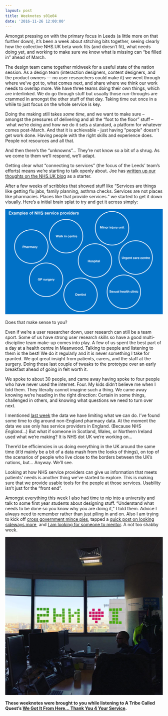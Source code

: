 ```yaml
---
layout: post
title: Weeknotes s01e04
date: '2016-11-26 12:00:00'
---
```

Amongst pressing on with the primary focus in Leeds (a little more on that further down), it’s been a week about stitching bits together, seeing clearly how the collective NHS.UK beta work fits (and doesn’t fit), what needs doing yet, and working to make sure we know what is missing can “be filled in” ahead of March.

The design team came together midweek for a useful state of the nation session. As a design team (interaction designers, content designers, and the product owners — no user researchers could make it) we went through where we’ve got to, what comes next, and share where we think our work needs to overlap more. We have three teams doing their own things, which are interlinked. We do go through stuff but usually those run-throughs are crammed in amongst the other stuff of that day. Taking time out once in a while to just focus on the whole service is key.

Doing the making still takes *some time*, and we want to make sure – amongst the pressures of delivering and all the “foot to the floor” stuff – what we’re doing and how we do it sets a standard, a platform for whatever comes post-March. And that it is achievable - just having "people" doesn't get work done. Having people with the right skills and experience does. People not resources and all that.

And then there’s the “unknowns”… They’re not know so a bit of a shrug. As we come to them we’ll respond, we’ll adapt.

Getting clear what “connecting to services” (the focus of the Leeds’ team’s efforts) means we’re starting to talk openly about. Joe has [written up our thoughts on the NHS.UK blog](//transformation.blog.nhs.uk/connecting-people-to-services) as a starter.

After a few weeks of scribbles that showed stuff like “Services are things like getting flu jabs, family planning, asthma checks. Services are not places like pharmacies. Places like that provide services.” we started to get it down visually. Here’s a initial brain splat to try and get it across simply:

![](/assets/25-11-2016-nhs-beta-cts.gif)

Does that make sense to you?

Even if we’re a user researcher down, user research can still be a team sport. Some of us have strong user research skills so have a good multi-discipline team make-up comes into play. A few of us spent the best part of a day at a health centre in Meanwood. Talking to people and listening to them is the best! We do it regularly and it is never something I take for granted. We got great insight from patients, carers, and the staff at the surgery. Doing those last couple of tweaks to the prototype over an early breakfast ahead of going in felt worth it.

We spoke to about 30 people, and came away having spoke to four people who have never used the internet. Four. My kids didn’t believe me when I told them. They literally cannot imagine such a thing. We came away knowing we’re heading in the right direction: Certain in some things, challenged in others, and knowing what questions we need to turn over next.

I mentioned [last week](/weeknotes-s01e03/) the data we have limiting what we can do. I’ve found some time to dig around non-England pharmacy data. At the moment the data we use only has service providers in England. (Because NHS *England*…) But what if someone in Scotland, Wales, or Northern Ireland used what we’re making? It is NHS dot UK we’re working on…

There’d be efficiencies in us doing everything in the UK around the same time (it’d mainly be a bit of a data mash from the looks of things), on top of the scenarios of people who live close to the borders between the UK’s nations, but… Anyway. We’ll see.

Looking at how NHS service providers can give us information that meets patients’ needs is another thing we’ve started to explore. This is making sure that we provide usable tools for the people at those services. Usability isn’t just for the “front end”.

Amongst everything this week I also had time to nip into a university and talk to some first year students about designing stuff. “Understand what needs to be done so you know why you are doing it,” I told them. Advice I always need to remember rather than just piling in and on. Also I am trying to kick off [cross government mince pies](//twitter.com/ermlikeyeah/status/801850064251604992), tapped a [quick post on looking sideways more](/look-sideways-more/), and [I am looking for someone to mentor](/mentor-offer-redux/). A not too shabby week.

![](/assets/25-11-2016-i-heart-nhs.jpg)

**These weeknotes were brought to you while listening to A Tribe Called Quest’s [We Got It From Here... Thank You 4 Your Service](//open.spotify.com/album/3WvQpufOsPzkZvcSuynCf3).**
